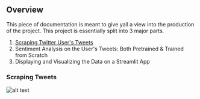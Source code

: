 ## Overview

This piece of documentation is meant to give yall a view into the production of the project. This project is essentially split into 3 major parts.

1. [Scraping Twitter User's Tweets](#scraping-tweets)
2. Sentiment Analysis on the User's Tweets: Both Pretrained & Trained from Scratch
3. Displaying and Visualizing the Data on a Streamlit App

### Scraping Tweets

![alt text](image.png)